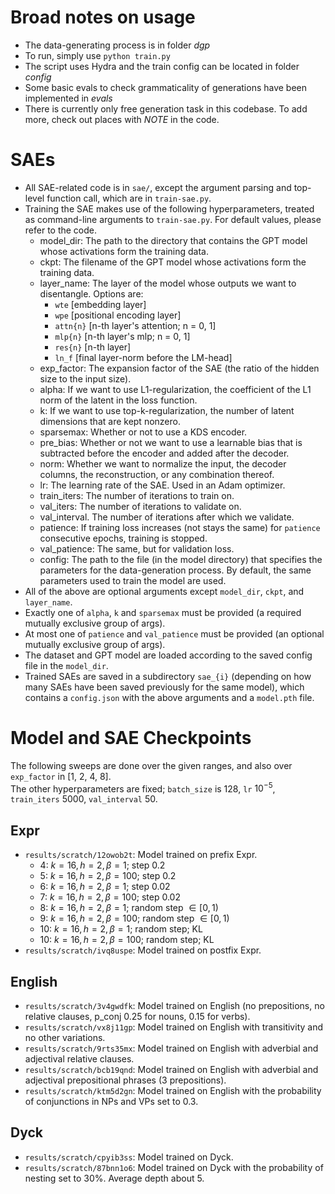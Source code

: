 # Broad notes on usage

- The data-generating process is in folder *dgp*
- To run, simply use `python train.py` 
- The script uses Hydra and the train config can be located in folder *config*
- Some basic evals to check grammaticality of generations have been implemented in *evals*
- There is currently only free generation task in this codebase. To add more, check out places with *NOTE* in the code.

# SAEs
- All SAE-related code is in `sae/`, except the argument parsing and top-level function call, which are in `train-sae.py`.
- Training the SAE makes use of the following hyperparameters, treated as command-line arguments to `train-sae.py`. For default values, please refer to the code.
    - model_dir: The path to the directory that contains the GPT model whose activations form the training data.
    - ckpt: The filename of the GPT model whose activations form the training data.
    - layer_name: The layer of the model whose outputs we want to disentangle. Options are:
        - `wte` [embedding layer]
        - `wpe` [positional encoding layer]
        - `attn{n}` [n-th layer's attention; n = 0, 1]
        - `mlp{n}` [n-th layer's mlp; n = 0, 1]
        - `res{n}` [n-th layer]
        - `ln_f` [final layer-norm before the LM-head]
    - exp_factor: The expansion factor of the SAE (the ratio of the hidden size to the input size).
    - alpha: If we want to use L1-regularization, the coefficient of the L1 norm of the latent in the loss function.
    - k: If we want to use top-k-regularization, the number of latent dimensions that are kept nonzero.
    - sparsemax: Whether or not to use a KDS encoder.
    - pre_bias: Whether or not we want to use a learnable bias that is subtracted before the encoder and added after the decoder.
    - norm: Whether we want to normalize the input, the decoder columns, the reconstruction, or any combination thereof.
    - lr: The learning rate of the SAE. Used in an Adam optimizer.
    - train_iters: The number of iterations to train on.
    - val_iters: The number of iterations to validate on.
    - val_interval. The number of iterations after which we validate.
    - patience: If training loss increases (not stays the same) for `patience` consecutive epochs, training is stopped.
    - val_patience: The same, but for validation loss.
    - config: The path to the file (in the model directory) that specifies the parameters for the data-generation process. By default, the same parameters used to train the model are used.
- All of the above are optional arguments except `model_dir`, `ckpt`, and `layer_name`.
- Exactly one of `alpha`, `k` and `sparsemax` must be provided (a required mutually exclusive group of args).
- At most one of `patience` and `val_patience` must be provided (an optional mutually exclusive group of args).
- The dataset and GPT model are loaded according to the saved config file in the `model_dir`.
- Trained SAEs are saved in a subdirectory `sae_{i}` (depending on how many SAEs have been saved previously for the same model), which contains a `config.json` with the above arguments and a `model.pth` file.

# Model and SAE Checkpoints
The following sweeps are done over the given ranges, and also over `exp_factor` in [1, 2, 4, 8].  
The other hyperparameters are fixed; `batch_size` is 128, `lr` $10^{-5}$, `train_iters` 5000, `val_interval` 50.

## Expr
- `results/scratch/12owob2t`: Model trained on prefix Expr.
    - 4: $k=16, h=2, \beta=1$; step 0.2
    - 5: $k=16, h=2, \beta=100$; step 0.2
    - 6: $k=16, h=2, \beta=1$; step 0.02
    - 7: $k=16, h=2, \beta=100$; step 0.02
    - 8: $k=16, h=2, \beta=1$; random step $\in [0, 1)$
    - 9: $k=16, h=2, \beta=100$; random step $\in [0, 1)$
    - 10: $k=16, h=2, \beta=1$; random step; KL
    - 10: $k=16, h=2, \beta=100$; random step; KL
- `results/scratch/ivq8uspe`: Model trained on postfix Expr.

## English
- `results/scratch/3v4gwdfk`: Model trained on English (no prepositions, no relative clauses, p_conj 0.25 for nouns, 0.15 for verbs).
- `results/scratch/vx8j11gp`: Model trained on English with transitivity and no other variations.
- `results/scratch/9rts35mx`: Model trained on English with adverbial and adjectival relative clauses.
- `results/scratch/bcb19qnd`: Model trained on English with adverbial and adjectival prepositional phrases (3 prepositions).
- `results/scratch/ktm5d2gn`: Model trained on English with the probability of conjunctions in NPs and VPs set to 0.3.

## Dyck
- `results/scratch/cpyib3ss`: Model trained on Dyck.
- `results/scratch/87bnn1o6`: Model trained on Dyck with the probability of nesting set to 30%. Average depth about 5.
